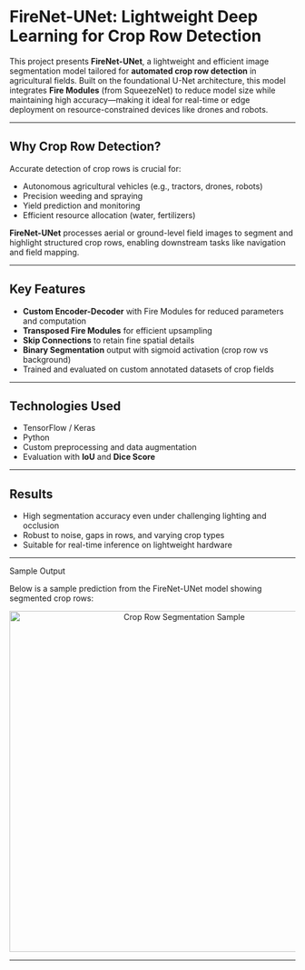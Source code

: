 

 #  FireNet-UNet: Lightweight Deep Learning for Crop Row Detection

This project presents **FireNet-UNet**, a lightweight and efficient image segmentation model tailored for **automated crop row detection** in agricultural fields. Built on the foundational U-Net architecture, this model integrates **Fire Modules** (from SqueezeNet) to reduce model size while maintaining high accuracy—making it ideal for real-time or edge deployment on resource-constrained devices like drones and robots.

---

##  Why Crop Row Detection?

Accurate detection of crop rows is crucial for:

-  Autonomous agricultural vehicles (e.g., tractors, drones, robots)  
-  Precision weeding and spraying  
-  Yield prediction and monitoring  
-  Efficient resource allocation (water, fertilizers)  

**FireNet-UNet** processes aerial or ground-level field images to segment and highlight structured crop rows, enabling downstream tasks like navigation and field mapping.

---

##  Key Features

-  **Custom Encoder-Decoder** with Fire Modules for reduced parameters and computation  
-  **Transposed Fire Modules** for efficient upsampling  
-  **Skip Connections** to retain fine spatial details  
-  **Binary Segmentation** output with sigmoid activation (crop row vs background)  
-  Trained and evaluated on custom annotated datasets of crop fields  

---

##  Technologies Used

-  TensorFlow / Keras  
-  Python   
-  Custom preprocessing and data augmentation  
-  Evaluation with **IoU** and **Dice Score**  

---

##  Results

-  High segmentation accuracy even under challenging lighting and occlusion  
-  Robust to noise, gaps in rows, and varying crop types  
-  Suitable for real-time inference on lightweight hardware  

---

Sample Output

Below is a sample prediction from the FireNet-UNet model showing segmented crop rows:

<p align="center">
  <img src="sample_output/test_sample.png" alt="Crop Row Segmentation Sample" width="600"/>
</p>

---



